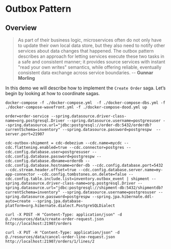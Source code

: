 # Outbox Pattern

## Overview

> As part of their business logic, microservices often do not only have to update their own local data store, but they
> also need to notify other services about data changes that happened. The outbox pattern describes an approach for
> letting services execute these two tasks in a safe and consistent manner; it provides source services with instant
> "read your own writes" semantics, while offering reliable, eventually consistent data exchange across service boundaries.
> -- **Gunnar Morling**


In this demo we will describe how to implement the `Create Order` saga. Let’s begin by looking at how to coordinate sagas.

```shell
docker-compose -f ./docker-compose.yml  -f ./docker-compose-dbs.yml -f ./docker-compose-wavefront.yml -f ./docker-compose-dood.yml up
```

```
order=order-service --spring.datasource.driver-class-name=org.postgresql.Driver --spring.datasource.username=postgresuser --spring.datasource.url="jdbc:postgresql://order-db:5432/orderdb?currentSchema=inventory" --spring.datasource.password=postgrespw  --server.port=21907
```

```shell
cdc-outbox-shipment = cdc-debezium --cdc.name=mycdc --cdc.flattening.enabled=true --cdc.connector=postgres --cdc.config.database.user=postgresuser --cdc.config.database.password=postgrespw --cdc.config.database.dbname=orderdb --cdc.config.database.hostname=order-db --cdc.config.database.port=5432 --cdc.stream.header.offset=true --cdc.config.database.server.name=my-app-connector --cdc.config.tombstones.on.delete=false --cdc.config.table.include.list=inventory.outbox_event | shipment --spring.datasource.driver-class-name=org.postgresql.Driver --spring.datasource.url="jdbc:postgresql://shipment-db:5432/shipmentdb?currentSchema=inventory" --spring.datasource.username=postgresuser --spring.datasource.password=postgrespw --spring.jpa.hibernate.ddl-auto=create --spring.jpa.database-platform=org.hibernate.dialect.PostgreSQLDialect
```

```
curl -X POST -H "Content-Type: application/json" -d @./resources/data/create-order-request.json http://localhost:21907/orders
```

```
curl -X PUT -H "Content-Type: application/json" -d @./resources/data/cancel-order-line-request.json http://localhost:21907/orders/1/lines/2
```

